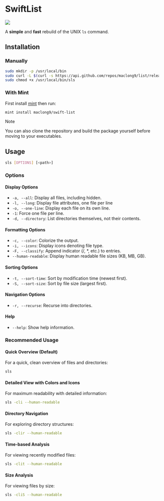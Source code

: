 # SwiftList

[![](https://img.shields.io/endpoint?url=https%3A%2F%2Fswiftpackageindex.com%2Fapi%2Fpackages%2Fmaclong9%2Flist%2Fbadge%3Ftype%3Dswift-versions)](https://swiftpackageindex.com/maclong9/list)

A __simple__ and __fast__ rebuild of the UNIX `ls` command. 

## Installation 

### Manually

``` sh
sudo mkdir -p /usr/local/bin
sudo curl -L $(curl -s https://api.github.com/repos/maclong9/list/releases/latest | grep "browser_download_url.*sls" | cut -d\" -f4) -o /usr/local/bin/sls
sudo chmod +x /usr/local/bin/sls
```

### With Mint

First install [mint](https://github.com/yonaskolb/Mint) then run:

``` sh
mint install maclong9/swift-list
```

> [!NOTE]
> You can also clone the repository and build the package yourself before moving to your executables.

## Usage

``` sh
sls [OPTIONS] [<path>]
```

### Options

#### Display Options
- `-a, --all`:               Display all files, including hidden.
- `-l, --long`:              Display file attributes, one file per line
- `-o, --one-line`:          Display each file on its own line.
- `-1`:                      Force one file per line.
- `-d, --directory`:         List directories themselves, not their contents.

#### Formatting Options
- `-c, --color`:             Colorize the output.
- `-i, --icons`:             Display icons denoting file type.
- `-F, --classify`:          Append indicator (/, *, etc.) to entries.
- `--human-readable`:        Display human readable file sizes (KB, MB, GB).

#### Sorting Options
- `-t, --sort-time`:         Sort by modification time (newest first).
- `-S, --sort-size`:         Sort by file size (largest first).

#### Navigation Options
- `-r, --recurse`:           Recurse into directories.

#### Help
- `--help`:                  Show help information.

### Recommended Usage

#### Quick Overview (Default)
For a quick, clean overview of files and directories:
``` sh
sls
```

#### Detailed View with Colors and Icons
For maximum readability with detailed information:
``` sh
sls -cli --human-readable
```

#### Directory Navigation
For exploring directory structures:
``` sh
sls -clir --human-readable
```

#### Time-based Analysis
For viewing recently modified files:
``` sh
sls -clit --human-readable
```

#### Size Analysis
For viewing files by size:
``` sh
sls -cliS --human-readable
```
